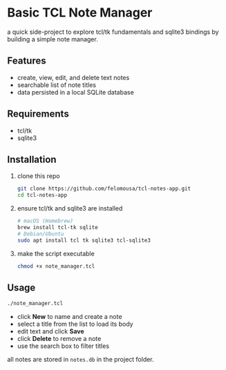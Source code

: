 # Basic TCL Note Manager

a quick side-project to explore tcl/tk fundamentals and sqlite3 bindings by building a simple note manager.

## Features
- create, view, edit, and delete text notes  
- searchable list of note titles  
- data persisted in a local SQLite database  

## Requirements
- tcl/tk
- sqlite3  

## Installation
1. clone this repo  
   ```bash
   git clone https://github.com/felomousa/tcl-notes-app.git
   cd tcl-notes-app
   ```  
2. ensure tcl/tk and sqlite3 are installed  
   ```bash
   # macOS (Homebrew)
   brew install tcl-tk sqlite
   # Debian/Ubuntu
   sudo apt install tcl tk sqlite3 tcl-sqlite3
   ```  
3. make the script executable  
   ```bash
   chmod +x note_manager.tcl
   ```

## Usage
```bash
./note_manager.tcl
```

- click **New** to name and create a note  
- select a title from the list to load its body  
- edit text and click **Save**  
- click **Delete** to remove a note  
- use the search box to filter titles  

all notes are stored in `notes.db` in the project folder.

